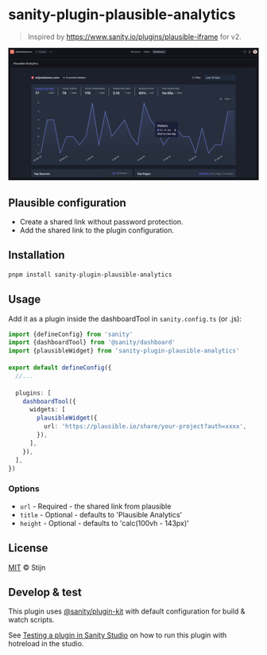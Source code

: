 # sanity-plugin-plausible-analytics

> Inspired by https://www.sanity.io/plugins/plausible-iframe for v2.

![Example image](image.png)

## Plausible configuration

- Create a shared link without password protection.
- Add the shared link to the plugin configuration.

## Installation

```sh
pnpm install sanity-plugin-plausible-analytics
```

## Usage

Add it as a plugin inside the dashboardTool in `sanity.config.ts` (or .js):

```ts
import {defineConfig} from 'sanity'
import {dashboardTool} from '@sanity/dashboard'
import {plausibleWidget} from 'sanity-plugin-plausible-analytics'

export default defineConfig({
  //...

  plugins: [
    dashboardTool({
      widgets: [
        plausibleWidget({
          url: 'https://plausible.io/share/your-project?auth=xxxx',
        }),
      ],
    }),
  ],
})
```

### Options

- `url` - Required - the shared link from plausible
- `title` - Optional - defaults to 'Plausible Analytics'
- `height` - Optional - defaults to 'calc(100vh - 143px)'

## License

[MIT](LICENSE) © Stijn

## Develop & test

This plugin uses [@sanity/plugin-kit](https://github.com/sanity-io/plugin-kit)
with default configuration for build & watch scripts.

See [Testing a plugin in Sanity Studio](https://github.com/sanity-io/plugin-kit#testing-a-plugin-in-sanity-studio)
on how to run this plugin with hotreload in the studio.
